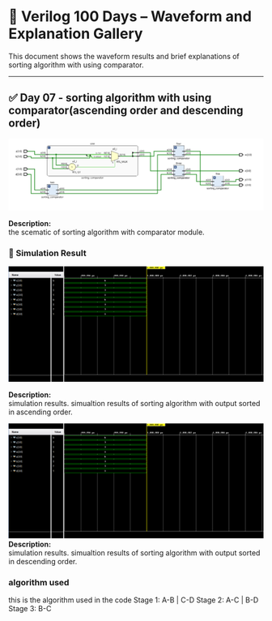 
# 📘 Verilog 100 Days – Waveform and Explanation Gallery

This document shows the waveform results and brief explanations of sorting algorithm with using comparator.

---

## ✅ Day 07 - sorting algorithm with using comparator(ascending order and descending order)

 

![sorting algorithm with using comparator](./images/sort_schematic.png)

**Description:**  
  the scematic of sorting algorithm with comparator module.



### 🔬 Simulation Result

![simulation wave form](./images/sort_sim.png)

**Description:**  
simulation results.
simualtion results of  sorting algorithm with output sorted in ascending order.

![simulation wave form](./images/sort_sim.png)
**Description:**  
simulation results.
simualtion results of  sorting algorithm with output sorted in  descending order.

### algorithm used

this is the algorithm used in the code 
Stage 1:  A-B  |  C-D
Stage 2:  A-C  |  B-D
Stage 3:  B-C

